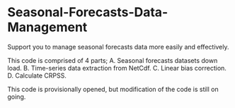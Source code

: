 # Seasonal-Forecasts-Data-Management
Support you to manage seasonal forecasts data more easily and effectively.

This code is comprised of 4 parts;
A. Seasonal forecasts datasets down load.
B. Time-series data extraction from NetCdf.
C. Linear bias correction.
D. Calculate CRPSS.

This code is provisionally opened, but modification of the code is still on going.
